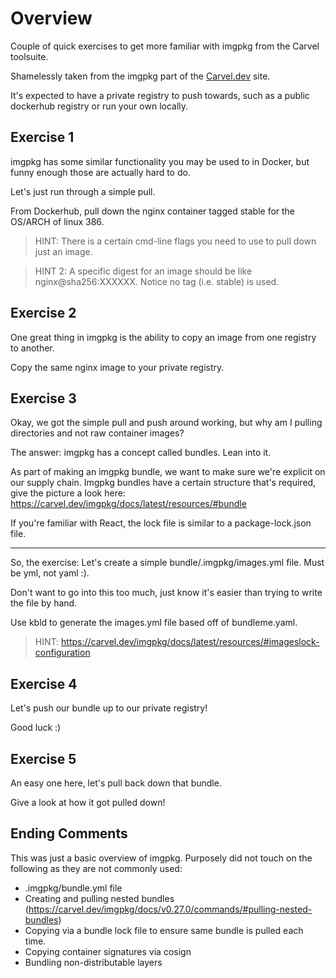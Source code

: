 # Overview

Couple of quick exercises to get more familiar with imgpkg from the Carvel toolsuite.

Shamelessly taken from the imgpkg part of the [Carvel.dev](https://carvel.dev/imgpkg/#examples) site.

It's expected to have a private registry to push towards,
such as a public dockerhub registry or run your own locally.

## Exercise 1

imgpkg has some similar functionality you may be used to in Docker,
but funny enough those are actually hard to do.

Let's just run through a simple pull.

From Dockerhub, pull down the nginx container tagged stable for the OS/ARCH of linux 386.

> HINT: There is a certain cmd-line flags you need to use to pull down just an image.

> HINT 2: A specific digest for an image should be like nginx@sha256:XXXXXX. Notice no tag (i.e. stable) is used.

## Exercise 2

One great thing in imgpkg is the ability to copy an image from one registry to another.

Copy the same nginx image to your private registry.

## Exercise 3

Okay, we got the simple pull and push around working,
but why am I pulling directories and not raw container images?

The answer: imgpkg has a concept called bundles. Lean into it.

As part of making an imgpkg bundle, we want to make sure we're explicit on our supply chain.
Imgpkg bundles have a certain structure that's required, give the picture a look here:
https://carvel.dev/imgpkg/docs/latest/resources/#bundle


If you're familiar with React, the lock file is similar to a package-lock.json file.

---

So, the exercise:
Let's create a simple bundle/.imgpkg/images.yml file. 
Must be yml, not yaml :).

Don't want to go into this too much,
just know it's easier than trying to write the file by hand.

Use kbld to generate the images.yml file based off of bundleme.yaml.

> HINT: https://carvel.dev/imgpkg/docs/latest/resources/#imageslock-configuration

## Exercise 4

Let's push our bundle up to our private registry!

Good luck :)

## Exercise 5

An easy one here, let's pull back down that bundle.

Give a look at how it got pulled down!

## Ending Comments

This was just a basic overview of imgpkg.
Purposely did not touch on the following as they are not commonly used:

* .imgpkg/bundle.yml file
* Creating and pulling nested bundles (https://carvel.dev/imgpkg/docs/v0.27.0/commands/#pulling-nested-bundles)
* Copying via a bundle lock file to ensure same bundle is pulled each time.
* Copying container signatures via cosign
* Bundling non-distributable layers





